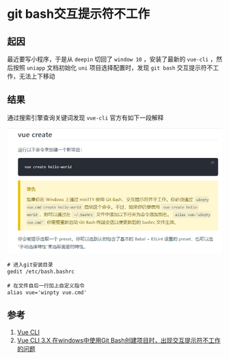 # git bash交互提示符不工作

## 起因
最近要写小程序，于是从 `deepin` 切回了 `window 10` ，安装了最新的 `vue-cli` ，然后按照 `uniapp` 文档初始化 `uni` 项目选择配置时，发现 `git bash` 交互提示符不工作，无法上下移动

## 结果
通过搜索引擎查询关键词发现 `vue-cli` 官方有如下一段解释

![提示](/Images/Windows/gitbash交互提示符不工作/tip_1.jpg "提示")

```shell
# 进入git安装目录
gedit /etc/bash.bashrc

# 在文件自后一行加上自定义指令
alias vue='winpty vue.cmd'
```


## 参考
1. [Vue CLI](https://cli.vuejs.org/zh/guide/creating-a-project.html#vue-create)
1. [Vue CLI 3.X 在windows中使用Git Bash创建项目时，出现交互提示符不工作的问题](https://blog.csdn.net/weixin_30491641/article/details/95805300?spm=1001.2101.3001.6650.1&utm_medium=distribute.pc_relevant.none-task-blog-2%7Edefault%7ECTRLIST%7ERate-1.pc_relevant_paycolumn_v3&depth_1-utm_source=distribute.pc_relevant.none-task-blog-2%7Edefault%7ECTRLIST%7ERate-1.pc_relevant_paycolumn_v3&utm_relevant_index=2)